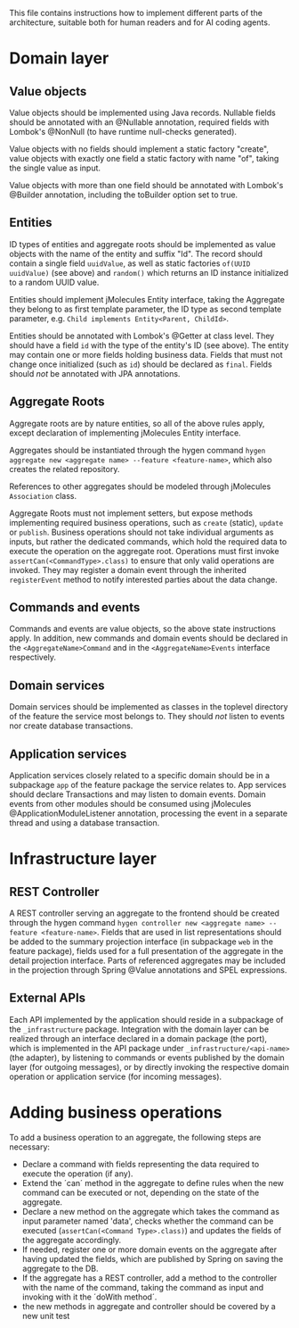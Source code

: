 This file contains instructions how to implement different parts of the architecture, suitable both for human readers and for AI coding agents.

# Domain layer

## Value objects

Value objects should be implemented using Java records. Nullable fields should be annotated with an @Nullable annotation, required fields with Lombok's @NonNull (to have runtime null-checks generated).

Value objects with no fields should implement a static factory "create", value objects with exactly one field a static factory with name "of", taking the single value as input.

Value objects with more than one field should be annotated with Lombok's @Builder annotation, including the toBuilder option set to true.

## Entities

ID types of entities and aggregate roots should be implemented as value objects with the name of the entity and suffix "Id". The record should contain a single field `uuidValue`, as well as static factories `of(UUID uuidValue)` (see above) and `random()` which returns an ID instance initialized to a random UUID value.

Entities should implement jMolecules Entity interface, taking the Aggregate they belong to as first template parameter, the ID type as second template parameter, e.g. `Child implements Entity<Parent, ChildId>`.

Entities should be annotated with Lombok's @Getter at class level. They should have a field `id` with the type of the entity's ID (see above). The entity may contain one or more fields holding business data. Fields that must not change once initialized (such as `id`) should be declared as `final`. Fields should _not_ be annotated with JPA annotations.

## Aggregate Roots

Aggregate roots are by nature entities, so all of the above rules apply, except declaration of implementing jMolecules Entity interface.

Aggregates should be instantiated through the hygen command `hygen aggregate new <aggregate name> --feature <feature-name>`, which also creates the related repository.

References to other aggregates should be modeled through jMolecules `Association` class.

Aggregate Roots must not implement setters, but expose methods implementing required business operations, such as `create` (static), `update` or `publish`. Business operations should not take individual arguments as inputs, but rather the dedicated commands, which hold the required data to execute the operation on the aggregate root. Operations must first invoke `assertCan(<CommandType>.class)` to ensure that only valid operations are invoked. They may register a domain event through the inherited `registerEvent` method to notify interested parties about the data change.

## Commands and events

Commands and events are value objects, so the above state instructions apply. In addition, new commands and domain events should be declared in the `<AggregateName>Command` and in the `<AggregateName>Events` interface respectively.

## Domain services

Domain services should be implemented as classes in the toplevel directory of the feature the service most belongs to. They should _not_ listen to events nor create database transactions.

## Application services

Application services closely related to a specific domain should be in a subpackage `app` of the feature package the service relates to. App services should declare Transactions and may listen to domain events. Domain events from other modules should be consumed using jMolecules @ApplicationModuleListener annotation, processing the event in a separate thread and using a database transaction.

# Infrastructure layer

## REST Controller

A REST controller serving an aggregate to the frontend should be created through the hygen command `hygen controller new <aggregate name> --feature <feature-name>`. Fields that are used in list representations should be added to the summary projection interface (in subpackage `web` in the feature package), fields used for a full presentation of the aggregate in the detail projection interface. Parts of referenced aggregates may be included in the projection through Spring @Value annotations and SPEL expressions. 

## External APIs

Each API implemented by the application should reside in a subpackage of the `_infrastructure` package. Integration with the domain layer can be realized through an interface declared in a domain package (the port), which is implemented in the API package under `_infrastructure/<api-name>` (the adapter), by listening to commands or events published by the domain layer (for outgoing messages), or by directly invoking the respective domain operation or application service (for incoming messages).

# Adding business operations

To add a business operation to an aggregate, the following steps are necessary:
* Declare a command with fields representing the data required to execute the operation (if any). 
* Extend the ´can´ method in the aggregate to define rules when the new command can be executed or not, depending on the state of the aggregate.
* Declare a new method on the aggregate which takes the command as input parameter named 'data', checks whether the command can be executed (`assertCan(<Command Type>.class)`) and updates the fields of the aggregate accordingly.
* If needed, register one or more domain events on the aggregate after having updated the fields, which are published by Spring on saving the aggregate to the DB.
* If the aggregate has a REST controller, add a method to the controller with the name of the command, taking the command as input and invoking with it the ´doWith<AggregateType> method´.
* the new methods in aggregate and controller should be covered by a new unit test





